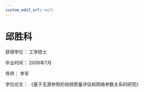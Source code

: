 ```yaml
---
custom_edit_url: null
---
```


# 邱胜科

获得学位： 工学硕士

毕业时间： 2006年7月

导师： 李军

学位论文： 《基于无源参照的视频质量评估和网络参数关系的研究》
